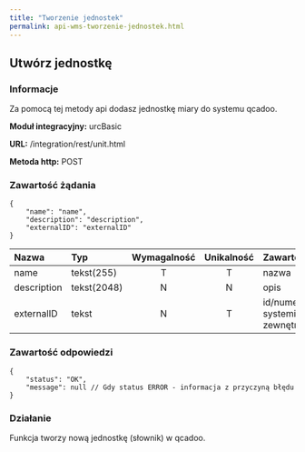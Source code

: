 ```yaml
---
title: "Tworzenie jednostek"
permalink: api-wms-tworzenie-jednostek.html
---
```


## Utwórz jednostkę

### Informacje

Za pomocą tej metody api dodasz jednostkę miary do systemu qcadoo.

  **Moduł integracyjny:** urcBasic

  **URL:** /integration/rest/unit.html

  **Metoda http:** POST

### Zawartość żądania
~~~~~~~~
{
    "name": "name",
    "description": "description",
    "externalID": "externalID"
}
~~~~~~~~

Nazwa |     Typ     | Wymagalność | Unikalność | Zawartość
:-|:-|:-----------:|:----------:|:-
name | tekst(255)  |      T      |     T      | nazwa
description | tekst(2048) |      N      |     N      | opis
externalID |    tekst    |      N      |     T      | id/numer w systemie zewnętrznym

### Zawartość odpowiedzi
~~~~~~~~
{
    "status": "OK",
    "message": null // Gdy status ERROR - informacja z przyczyną błędu
}
~~~~~~~~

### Działanie
Funkcja tworzy nową jednostkę (słownik) w qcadoo.
